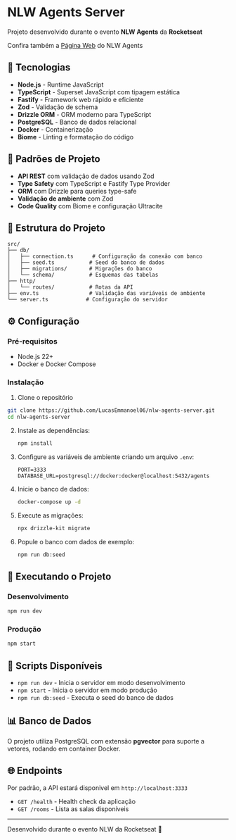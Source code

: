 # NLW Agents Server

Projeto desenvolvido durante o evento **NLW Agents** da **Rocketseat** 

Confira também a [Página Web](https://github.com/LucasEmmanoel06/nlw-agents-web) do NLW Agents

## 🚀 Tecnologias

- **Node.js** - Runtime JavaScript
- **TypeScript** - Superset JavaScript com tipagem estática
- **Fastify** - Framework web rápido e eficiente
- **Zod** - Validação de schema
- **Drizzle ORM** - ORM moderno para TypeScript
- **PostgreSQL** - Banco de dados relacional
- **Docker** - Containerização
- **Biome** - Linting e formatação do código

## 📝 Padrões de Projeto

- **API REST** com validação de dados usando Zod
- **Type Safety** com TypeScript e Fastify Type Provider
- **ORM** com Drizzle para queries type-safe
- **Validação de ambiente** com Zod
- **Code Quality** com Biome e configuração Ultracite

## 📁 Estrutura do Projeto

```
src/
├── db/
│   ├── connection.ts      # Configuração da conexão com banco
│   ├── seed.ts           # Seed do banco de dados
│   ├── migrations/       # Migrações do banco
│   └── schema/           # Esquemas das tabelas
├── http/
│   └── routes/           # Rotas da API
├── env.ts                # Validação das variáveis de ambiente
└── server.ts            # Configuração do servidor
```

## ⚙️ Configuração

### Pré-requisitos

- Node.js 22+
- Docker e Docker Compose

### Instalação

1. Clone o repositório
  ```bash
  git clone https://github.com/LucasEmmanoel06/nlw-agents-server.git
  cd nlw-agents-server
  ```

2. Instale as dependências:
   ```bash
   npm install
   ```

3. Configure as variáveis de ambiente criando um arquivo `.env`:
   ```
   PORT=3333
   DATABASE_URL=postgresql://docker:docker@localhost:5432/agents
   ```

4. Inicie o banco de dados:
   ```bash
   docker-compose up -d
   ```

5. Execute as migrações:
   ```bash
   npx drizzle-kit migrate
   ```

6. Popule o banco com dados de exemplo:
   ```bash
   npm run db:seed
   ```

## 🏃 Executando o Projeto

### Desenvolvimento
```bash
npm run dev
```

### Produção
```bash
npm start
```

## 🔧 Scripts Disponíveis

- `npm run dev` - Inicia o servidor em modo desenvolvimento
- `npm start` - Inicia o servidor em modo produção
- `npm run db:seed` - Executa o seed do banco de dados

## 📊 Banco de Dados

O projeto utiliza PostgreSQL com extensão **pgvector** para suporte a vetores, rodando em container Docker.

## 🌐 Endpoints

Por padrão, a API estará disponivel em `http://localhost:3333`

- `GET /health` - Health check da aplicação
- `GET /rooms` - Lista as salas disponíveis

---

Desenvolvido durante o evento NLW da Rocketseat 🚀

